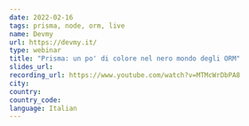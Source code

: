 ```yaml
---
date: 2022-02-16
tags: prisma, node, orm, live
name: Devmy
url: https://devmy.it/
type: webinar
title: "Prisma: un po' di colore nel nero mondo degli ORM"
slides_url:
recording_url: https://www.youtube.com/watch?v=MTMcWrDbPA8
city:
country:
country_code:
language: Italian
---
```

